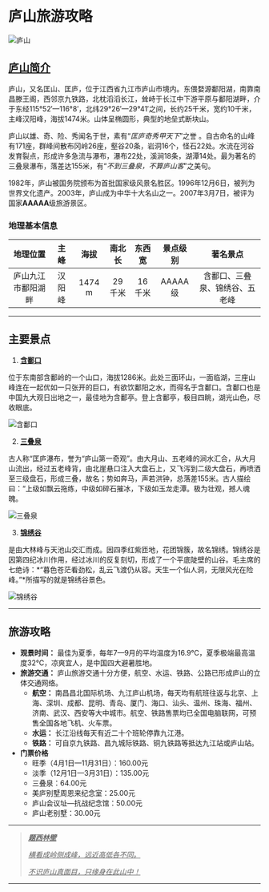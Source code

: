 # 庐山旅游攻略

![庐山](https://tva1.sinaimg.cn/large/008eGmZEly1gocus8jmd8j31hc0mv7rg.jpg)

## [庐山简介](https://baike.baidu.com/item/%E5%BA%90%E5%B1%B1/154518)

庐山，又名匡山、匡庐，位于江西省九江市庐山市境内。东偎婺源鄱阳湖，南靠南昌滕王阁，西邻京九铁路，北枕滔滔长江，耸峙于长江中下游平原与鄱阳湖畔，介于东经115°52′—116°8′，北纬29°26′—29°41′之间，长约25千米，宽约10千米，主峰汉阳峰，海拔1474米。山体呈椭圆形，典型的地垒式断块山。

庐山以雄、奇、险、秀闻名于世，素有“*匡庐奇秀甲天下*”之誉 。自古命名的山峰有171座，群峰间散布冈岭26座，壑谷20条，岩洞16个，怪石22处。水流在河谷发育裂点，形成许多急流与瀑布，瀑布22处，溪涧18条，湖潭14处。最为著名的三叠泉瀑布，落差达155米，有“*不到三叠泉，不算庐山客*”之美句。

1982年，庐山被国务院颁布为首批国家级风景名胜区。1996年12月6日，被列为世界文化遗产。2003年，庐山成为中华十大名山之一。2007年3月7日，被评为国家**AAAAA**级旅游景区。

### 地理基本信息

|地理位置|主峰|海拔|南北长|东西宽|景点级别|著名景点|
|:-----:|:-----:|:-----:|:-----:|:-----:|:-----:|:-----:|
|庐山九江市鄱阳湖畔|汉阳峰|1474 m|29千米|16千米|AAAAA级|含鄱口、三叠泉、锦绣谷、五老峰|

---

## 主要景点

1. **[含鄱口](https://baike.baidu.com/item/%E5%90%AB%E9%84%B1%E5%8F%A3)**

位于东南部含鄱岭的一个山口，海拔1286米。此处三面环山，一面临湖，三座山峰连在一起优如一只张开的巨口，有欲饮鄱阳之水，而得名于含鄱口。含鄱口也是中国九大观日出地之一，最佳地为含鄱亭。登上含鄱亭，极目四眺，湖光山色，尽收眼底。

![含鄱口](https://tva1.sinaimg.cn/large/008eGmZEly1gocvchqe4cj30zk0nptey.jpg)

2. **[三叠泉](https://baike.baidu.com/item/%E4%B8%89%E5%8F%A0%E6%B3%89/70190)**

古人称“匡庐瀑布，誉为“庐山第一奇观”。由大月山、五老峰的涧水汇合，从大月山流出，经过五老峰背，由北崖悬口注入大盘石上，又飞泻到二级大盘石，再喷洒至三级盘石，形成三叠，故名；势如奔马，声若洪钟，总落差155米。古人描绘曰：“上级如飘云拖练，中级如碎石摧冰，下级如玉龙走潭。极为壮观，撼人魂魄。

![三叠泉](https://tva1.sinaimg.cn/large/008eGmZEly1gocvebcr4gj30xc0m6dmx.jpg)

3. **[锦绣谷](https://baike.baidu.com/item/%E9%94%A6%E7%BB%A3%E8%B0%B7)**

是由大林峰与天池山交汇而成。因四季红紫匝地，花团锦簇，故名锦绣。锦绣谷是因第四纪冰川作用，经过冰川的反复刻切，形成了一个平底陡壁的山谷。毛主席的七绝诗：*“暮色苍茫看劲松，乱云飞渡仍从容。天生一个仙人洞，无限风光在险峰。”*所描写的就是锦绣谷景色。

![锦绣谷](https://tva1.sinaimg.cn/large/008eGmZEly1gocvgfountj312w0pxq8g.jpg)

---

## 旅游攻略

* **观景时间：** 最佳为夏季，每年7—9月的平均温度为16.9℃，夏季极端最高温度32℃，凉爽宜人，是中国四大避暑胜地。
* **旅游交通：** 庐山旅游交通十分方便，航空、水运、铁路、公路已形成庐山的立体交通网络。
    - **航空：** 南昌昌北国际机场、九江庐山机场，每天均有航班往返与北京、上海、深圳、成都、昆明、青岛、厦门、海口、汕头、温州、珠海、福州、济南、武汉、西安等大中城市。航空、铁路售票均已全国电脑联网，可预售全国各地飞机、火车票。
    - **水运：** 长江沿线每天有近二十个班轮停靠九江港。
    - **铁路：** 可自京九铁路、昌九城际铁路、铜九铁路等抵达九江站或庐山站。
* **门票价格**
    - 旺季（4月1日—11月31日）：160.00元 
    - 淡季（12月1日—3月31日）：135.00元
    - 三叠泉：64.00元
    - 美庐别墅周恩来纪念室：25.00元
    - 庐山会议址—抗战纪念馆：50.00元
    - 庐山老别墅：30.00元

---
> ***<u>题西林壁</u>***
> 
> *<u>横看成岭侧成峰，远近高低各不同。</u>*
> 
> *<u>不识庐山真面目，只缘身在此山中！</u>*
---

